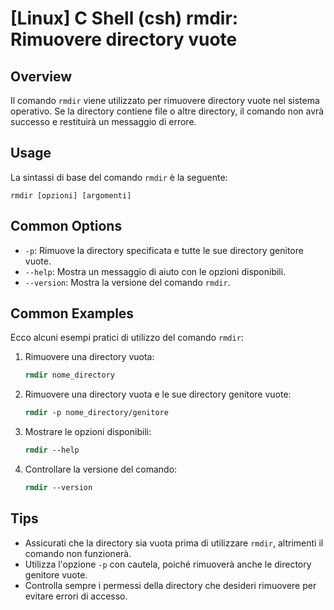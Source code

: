 # [Linux] C Shell (csh) rmdir: Rimuovere directory vuote

## Overview
Il comando `rmdir` viene utilizzato per rimuovere directory vuote nel sistema operativo. Se la directory contiene file o altre directory, il comando non avrà successo e restituirà un messaggio di errore.

## Usage
La sintassi di base del comando `rmdir` è la seguente:

```
rmdir [opzioni] [argomenti]
```

## Common Options
- `-p`: Rimuove la directory specificata e tutte le sue directory genitore vuote.
- `--help`: Mostra un messaggio di aiuto con le opzioni disponibili.
- `--version`: Mostra la versione del comando `rmdir`.

## Common Examples
Ecco alcuni esempi pratici di utilizzo del comando `rmdir`:

1. Rimuovere una directory vuota:
   ```csh
   rmdir nome_directory
   ```

2. Rimuovere una directory vuota e le sue directory genitore vuote:
   ```csh
   rmdir -p nome_directory/genitore
   ```

3. Mostrare le opzioni disponibili:
   ```csh
   rmdir --help
   ```

4. Controllare la versione del comando:
   ```csh
   rmdir --version
   ```

## Tips
- Assicurati che la directory sia vuota prima di utilizzare `rmdir`, altrimenti il comando non funzionerà.
- Utilizza l'opzione `-p` con cautela, poiché rimuoverà anche le directory genitore vuote.
- Controlla sempre i permessi della directory che desideri rimuovere per evitare errori di accesso.